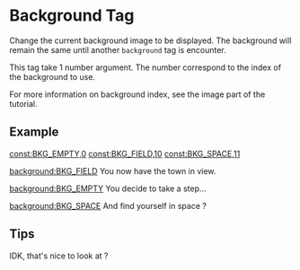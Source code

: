 # Background Tag

Change the current background image to be displayed.
The background will remain the same until another `background` tag is encounter.

This tag take 1 number argument.
The number correspond to the index of the background to use.

For more information on background index, see the image part of the tutorial.

## Example

<const:BKG_EMPTY,0>
<const:BKG_FIELD,10>
<const:BKG_SPACE,11>

<background:BKG_FIELD>
You now have the town in view.<p>

<background:BKG_EMPTY>
You decide to take a step...<p>

<background:BKG_SPACE>
And find yourself in space ?<p>

## Tips

IDK, that's nice to look at ?

